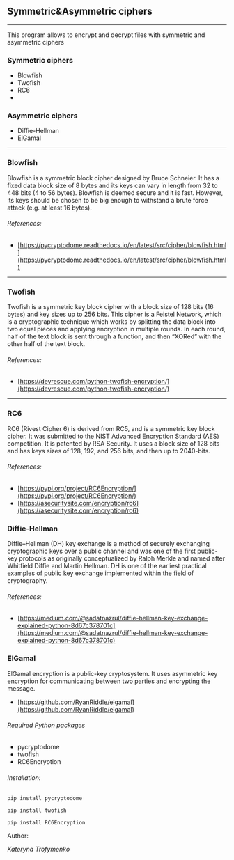 ## Symmetric&Asymmetric ciphers

---

This program allows to encrypt and decrypt files with symmetric and asymmetric ciphers

### Symmetric ciphers

- Blowfish
- Twofish
- RC6
- 
### Asymmetric ciphers

- Diffie-Hellman
- ElGamal

---

### Blowfish

Blowfish is a symmetric block cipher designed by Bruce Schneier.
It has a fixed data block size of 8 bytes and its keys can vary in length from 32 to 448 bits (4 to 56 bytes).
Blowfish is deemed secure and it is fast. However, its keys should be chosen to be big enough to withstand a brute force attack (e.g. at least 16 bytes).

###### References: 

- [https://pycryptodome.readthedocs.io/en/latest/src/cipher/blowfish.html](https://pycryptodome.readthedocs.io/en/latest/src/cipher/blowfish.html)
---

### Twofish

Twofish is a symmetric key block cipher with a block size of 128 bits (16 bytes) and key sizes up to 256 bits. 
This cipher is a Feistel Network, which is a cryptographic technique which works by splitting the data block into two equal pieces and applying encryption in multiple rounds. 
In each round, half of the text block is sent through a function, and then “XORed” with the other half of the text block.

###### References: 

- [https://devrescue.com/python-twofish-encryption/](https://devrescue.com/python-twofish-encryption/)

---

### RC6

RC6 (Rivest Cipher 6) is derived from RC5, and is a symmetric key block cipher. 
It was submitted to the NIST Advanced Encryption Standard (AES) competition. 
It is patented by RSA Security. 
It uses a block size of 128 bits and has keys sizes of 128, 192, and 256 bits, and then up to 2040-bits.

###### References: 

- [https://pypi.org/project/RC6Encryption/](https://pypi.org/project/RC6Encryption/)
- [https://asecuritysite.com/encryption/rc6](https://asecuritysite.com/encryption/rc6)

### Diffie-Hellman

Diffie–Hellman (DH) key exchange is a method of securely exchanging cryptographic keys over a public channel and was one of the first public-key protocols as originally conceptualized by Ralph Merkle and named after Whitfield Diffie and Martin Hellman. 
DH is one of the earliest practical examples of public key exchange implemented within the field of cryptography. 

###### References: 

- [https://medium.com/@sadatnazrul/diffie-hellman-key-exchange-explained-python-8d67c378701c](https://medium.com/@sadatnazrul/diffie-hellman-key-exchange-explained-python-8d67c378701c)

### ElGamal
ElGamal encryption is a public-key cryptosystem. 
It uses asymmetric key encryption for communicating between two parties and encrypting the message. 

- [https://github.com/RyanRiddle/elgamal](https://github.com/RyanRiddle/elgamal)


###### Required Python packages 

- pycryptodome
- twofish
- RC6Encryption

###### Installation:

```
pip install pycryptodome
```

```
pip install twofish
```

```
pip install RC6Encryption
```

Author:

_Kateryna Trofymenko_